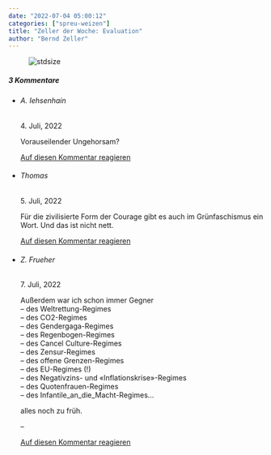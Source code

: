 ```yaml
---
date: "2022-07-04 05:00:12"
categories: ["spreu-weizen"]
title: "Zeller der Woche: Evaluation"
author: "Bernd Zeller"
---
```



<figure>
<img src="https://www.publicomag.com/wp-content/uploads/2022/07/Evaluation-1320x935.jpg" alt=stdsize>
</figure>


<!--more-->
<h5 class="comments-h">
3 Kommentare </h5>
<ul class="commentlist">
<li class="comment even thread-even depth-1 clearfix" id="li-comment-118374">
<h6 class="author">A. Iehsenhain</h6> <span class="date">4. Juli, 2022</span>



Vorauseilender Ungehorsam?

<a rel="nofollow" class="comment-reply-link" href="#comment-118374" data-commentid="118374" data-postid="15760" data-belowelement="comment-118374" data-respondelement="respond" data-replyto="Antworte auf A. Iehsenhain" aria-label="Antworte auf A. Iehsenhain">Auf diesen Kommentar reagieren</a> 


</li>
<li class="comment odd alt thread-odd thread-alt depth-1 clearfix" id="li-comment-118377">
<h6 class="author">Thomas</h6> <span class="date">5. Juli, 2022</span>



Für die zivilisierte Form der Courage gibt es auch im Grünfaschismus ein Wort. Und das ist nicht nett.

<a rel="nofollow" class="comment-reply-link" href="#comment-118377" data-commentid="118377" data-postid="15760" data-belowelement="comment-118377" data-respondelement="respond" data-replyto="Antworte auf Thomas" aria-label="Antworte auf Thomas">Auf diesen Kommentar reagieren</a> 


</li>
<li class="comment even thread-even depth-1 clearfix" id="li-comment-118378">
<h6 class="author">Z. Frueher</h6> <span class="date">7. Juli, 2022</span>



Außerdem war ich schon immer Gegner<br>
&#8211; des Weltrettung-Regimes<br>
&#8211; des CO2-Regimes<br>
&#8211; des Gendergaga-Regimes<br>
&#8211; des Regenbogen-Regimes<br>
&#8211; des Cancel Culture-Regimes<br>
&#8211; des Zensur-Regimes<br>
&#8211; des offene Grenzen-Regimes<br>
&#8211; des EU-Regimes (!)<br>
&#8211; des Negativzins- und «Inflationskrise»-Regimes<br>
&#8211; des Quotenfrauen-Regimes<br>
&#8211; des Infantile_an_die_Macht-Regimes&#8230;

alles noch zu früh.

&#8211;

<a rel="nofollow" class="comment-reply-link" href="#comment-118378" data-commentid="118378" data-postid="15760" data-belowelement="comment-118378" data-respondelement="respond" data-replyto="Antworte auf Z. Frueher" aria-label="Antworte auf Z. Frueher">Auf diesen Kommentar reagieren</a> 


</li>
</ul>
